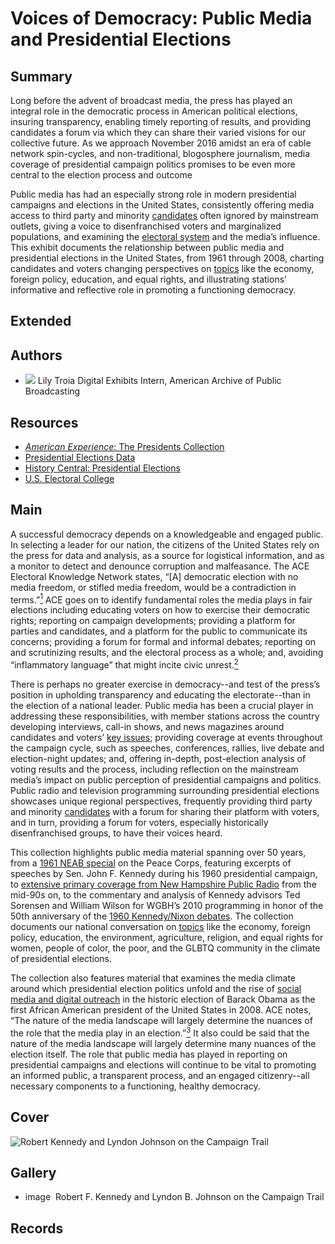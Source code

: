 # Voices of Democracy: Public Media and Presidential Elections

## Summary

Long before the advent of broadcast media, the press has played an integral role in the democratic process in American political elections, insuring transparency, enabling timely reporting of results, and providing candidates a forum via which they can share their varied visions for our collective future. As we approach November 2016 amidst an era of cable network spin-cycles, and non-traditional, blogosphere journalism, media coverage of presidential campaign politics promises to be even more central to the election process and outcome

Public media has had an especially strong role in modern presidential campaigns and elections in the United States, consistently offering media access to third party and minority [candidates](/exhibits/presidential-elections/candidates) often ignored by mainstream outlets, giving a voice to disenfranchised voters and marginalized populations, and examining the [electoral system](/exhibits/presidential-elections/process) and the media’s influence. This exhibit documents the relationship between public media and presidential elections in the United States, from 1961 through 2008, charting candidates and voters changing perspectives on [topics](/exhibits/presidential-elections/voters-issues) like the economy, foreign policy, education, and equal rights, and illustrating stations’ informative and reflective role in promoting a functioning democracy.

## Extended

## Authors

- <img class="img-circle pull-left" src="https://s3.amazonaws.com/americanarchive.org/staff/Intern_Troia.jpg"/>
  <a class="name">Lily Troia</a>
  <a class="title">Digital Exhibits Intern, American Archive of Public Broadcasting</a>

## Resources

- [*American Experience*: The Presidents Collection](http://www.pbs.org/wgbh/americanexperience/collections/presidents/)
- [Presidential Elections Data](http://www.presidency.ucsb.edu/elections.php)
- [History Central: Presidential Elections](http://www.historycentral.com/elections/)
- [U.S. Electoral College](http://www.archives.gov/federal-register/electoral-college/index.html)

## Main

A successful democracy depends on a knowledgeable and engaged public. In selecting a leader for our nation, the citizens of the United States rely on the press for data and analysis, as a source for logistical information, and as a monitor to detect and denounce corruption and malfeasance. The ACE Electoral Knowledge Network states, “[A] democratic election with no media freedom, or stifled media freedom, would be a contradiction in terms.”[<sup>1</sup>](/exhibits/presidential-elections/notes#1) ACE goes on to identify fundamental roles the media plays in fair elections including educating voters on how to exercise their democratic rights; reporting on campaign developments; providing a platform for parties and candidates, and a platform for the public to communicate its concerns; providing a forum for formal and informal debates; reporting on and scrutinizing results, and the electoral process as a whole; and, avoiding “inflammatory language” that might incite civic unrest.[<sup>2</sup>](/exhibits/presidential-elections/notes#2)

There is perhaps no greater exercise in democracy--and test of the press’s position in upholding transparency and educating the electorate--than in the election of a national leader. Public media has been a crucial player in addressing these responsibilities, with member stations across the country developing interviews, call-in shows, and news magazines around candidates and voters’ [key issues](/exhibits/presidential-elections/voters-issues); providing coverage at events throughout the campaign cycle, such as speeches, conferences, rallies, live debate and election-night updates; and, offering in-depth, post-election analysis of voting results and the process, including reflection on the mainstream media’s impact on public perception of presidential campaigns and politics. Public radio and television programming surrounding presidential elections showcases unique regional perspectives, frequently providing third party and minority [candidates](/exhibits/presidential-elections/candidates) with a forum for sharing their platform with voters, and in turn, providing a forum for voters, especially historically disenfranchised groups, to have their voices heard.

This collection highlights public media material spanning over 50 years, from a [1961 NEAB special](/catalog/cpb-aacip_500-1834599b) on the Peace Corps, featuring excerpts of speeches by Sen. John F. Kennedy during his 1960 presidential campaign, to [extensive primary coverage from New Hampshire Public Radio](/catalog?f%5Borganization%5D%5B%5D=New+Hampshire+Public+Radio+%28NH%29&q=-perspectives&f[access_types][]=online) from the mid-90s on, to the commentary and analysis of Kennedy advisors Ted Sorensen and William Wilson for WGBH’s 2010 programming in honor of the 50th anniversary of the [1960 Kennedy/Nixon debates](/catalog/cpb-aacip_15-nc5s756t96). The collection documents our national conversation on [topics](/exhibits/presidential-elections/voters-issues) like the economy, foreign policy, education, the environment, agriculture, religion, and equal rights for women, people of color, the poor, and the GLBTQ community in the climate of presidential elections.

The collection also features material that examines the media climate around which presidential election politics unfold and the rise of [social media and digital outreach](/catalog/cpb-aacip_15-dn3zs2kf46) in the historic election of Barack Obama as the first African American president of the United States in 2008. ACE notes, “The nature of the media landscape will largely determine the nuances of the role that the media play in an election.”[<sup>3</sup>](/exhibits/presidential-elections/notes#3) It also could be said that the nature of the media landscape will largely determine many nuances of the election itself. The role that public media has played in reporting on presidential campaigns and elections will continue to be vital to promoting an informed public, a transparent process, and an engaged citizenry--all necessary components to a functioning, healthy democracy.


## Cover
  <img title="Cover Image" alt="Robert Kennedy and Lyndon Johnson on the Campaign Trail" src="https://s3.amazonaws.com/americanarchive.org/exhibits/Elections_Signature.jpg">

## Gallery
  - <a class="type">image</a>
    <img alt="" src="https://s3.amazonaws.com/americanarchive.org/exhibits/Elections_Signature.jpg">
    <a class="caption-text">Robert F. Kennedy and Lyndon B. Johnson on the Campaign Trail</a>
    <a class="credit-link"></a>

## Records
